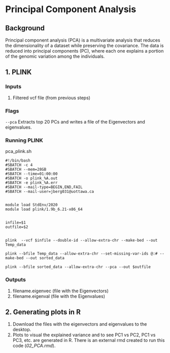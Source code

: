 # Principal Component Analysis

## Background
Principal component analysis (PCA) is a multivariate analysis that reduces the dimensionality of a dataset while preserving the covariance. The data is reduced into principal components (PC), where each one explains a portion of the genomic variation among the individuals.  

## 1. PLINK
### Inputs
1. Filtered vcf file (from previous steps)

### Flags
`--pca` Extracts top 20 PCs and writes a file of the Eigenvectors and eigenvalues.   

### Running PLINK
pca_plink.sh
```
#!/bin/bash
#SBATCH -c 4
#SBATCH --mem=28GB
#SBATCH --time=01:00:00
#SBATCH -o plink_%A.out
#SBATCH -e plink_%A.err
#SBATCH --mail-type=BEGIN,END,FAIL
#SBATCH --mail-user=jberg031@uottawa.ca


module load StdEnv/2020
module load plink/1.9b_6.21-x86_64


infile=$1
outfile=$2


plink  --vcf $infile --double-id --allow-extra-chr --make-bed --out Temp_data

plink --bfile Temp_data --allow-extra-chr --set-missing-var-ids @:# --make-bed --out sorted_data

plink --bfile sorted_data --allow-extra-chr --pca --out $outfile
```
### Outputs
1. filename.eigenvec (file with the Eigenvectors)
2. filename.eigenval (file with the Eigenvalues)

## 2. Generating plots in R
1. Download the files with the eigenvectors and eigenvalues to the desktop.
2. Plots to visual the explained variance and to see PC1 vs PC2, PC1 vs PC3, etc. are generated in R. There is an external rmd created to run this code (*02_PCA.rmd*).

